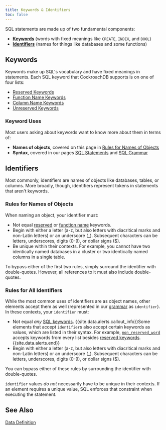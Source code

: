 ```yaml
---
title: Keywords & Identifiers
toc: false
---
```


SQL statements are made up of two fundamental components:

- [__Keywords__](#keywords) (words with fixed meanings like `CREATE`, `INDEX`, and `BOOL`)
- [__Identifiers__](#identifiers) (names for things like databases and some functions)

## Keywords

Keywords make up SQL's vocabulary and have fixed meanings in statements. Each SQL keyword that CockroachDB supports is on one of four lists:

- [Reserved Keywords](sql-grammar.html#reserved_keyword)
- [Function Name Keywords](sql-grammar.html#type_func_name_keyword)
- [Column Name Keywords](sql-grammar.html#col_name_keyword)
- [Unreserved Keywords](sql-grammar.html#unreserved_keyword)

### Keyword Uses
Most users asking about keywords want to know more about them in terms of:

- __Names of objects__, covered on this page in [Rules for Names of Objects](#rules-for-names-of-objects)
- __Syntax__, covered in our pages [SQL Statements](sql-statements.html) and [SQL Grammar](sql-grammar.html)

## Identifiers

Most commonly, identifiers are names of objects like databases, tables, or columns. More broadly, though, identifiers represent tokens in statements that aren't keywords.

### Rules for Names of Objects

When naming an object, your identifier must:

- Not equal [reserved](sql-grammar.html#reserved_keyword) or [function name](sql-grammar.html#type_func_name_keyword) keywords. 
- Begin with either a letter (a-z, but also letters with diacritical marks and non-Latin letters) or an underscore (_). Subsequent characters can be letters, underscores, digits (0-9), or dollar signs ($).
- Be unique within their contexts. For example, you cannot have two identically named databases in a cluster or two identically named columns in a single table.

To bypass either of the first two rules, simply surround the identifier with double-quotes. However, all references to it must also include double-quotes.

### Rules for All Identifiers

While the most common uses of identifiers are as object names, other elements accept them as well (represented in our [grammar](sql-grammar.html) as `identifier`). In these contexts, your `identifier` must:

- Not equal _any_ [SQL keywords](#keywords).
{{site.data.alerts.callout_info}}Some elements that accept <code>identifier</code>s also accept certain keywords as values, which are listed in their syntax. For example, <a href="sql-grammar.html#non_reserved_word"><code>non_reserved_word</code></a> accepts keywords from every list besides <a href="sql-grammar.html#reserved_keyword">reserved keywords</a>.{{site.data.alerts.end}}
- Begin with either a letter (a-z, but also letters with diacritical marks and non-Latin letters) or an underscore (_). Subsequent characters can be letters, underscores, digits (0-9), or dollar signs ($).

You can bypass either of these rules by surrounding the identifier with double-quotes.

`identifier` values _do not_ necessarily have to be unique in their contexts. If an element requires a unique value, SQL enforces that constraint when executing the statement.

## See Also

[Data Definition](data-definition.html)